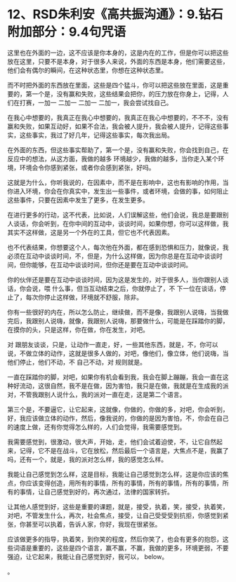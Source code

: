 # 12、RSD朱利安《高共振沟通》：9.钻石附加部分：9.4句咒语

这里也在外面的一边，这不应该是你本身的，这是内在的工作，但是你可以把这些放在这里，只要不是本身，对于很多人来说，外面的东西是本身，他们需要这些，他们会有偶尔的瞬间，在这种状态里，你想在这种状态里。

而不时把外面的东西放在里面，这些是四个猛斗，你可以把这些放在里面，这是重要的，第一个是，没有赢和失败，这些结果会把你，的压力放在你身上，记得，人们在打赛，一加一 二加一 二加一 二加一，我会尝试找自己。

在我心中想要的，我真正在我心中想要的，我真正在我心中想要的，不不不，没有赢和失败，如果互动好，如果不合法，我会被人提升，我会被人提升，记得这些事实，这些事实，我过了好几年，记得这些事实，每次我出局。

在外面的东西，但这些事实帮助了，第一个是，没有赢和失败，你会找到自己，在反应中的想法，从这方面，我做的越多 环境越少，我做的越多，当你走入某个环境，环境会令你感到紧张，或者你会感到紧张，好吗。

这就是为什么，你听我说的，在因素中，而不是在影响中，这也有影响的作用，当你进入环境，你会在你真实中，发生出一些事件，或者环境，会做的事，如何阻止这些事件，只要在因素中发生了更多，在发生更多。

在进行更多的行动，这不代表，比如说，人们误解这些，他们会说，我总是要跟别人谈话，你会听到，在你中间的互动中，谈谈时间，如果你想，你可以这样做，我其实不这样做，这是另一个外在的工具，但它也不代表因素。

也不代表结果，你想要这个人，每次他在外面，都在感到恐惧和压力，就像说，我必须在互动中谈谈时间，不，但是，为什么这样做，因为你总是在互动中谈谈时间，但你能够，在互动中谈谈时间，但你还是要在互动中谈谈时间。

你的伙伴还是要在互动中谈谈时间，因为这是发生的，对于很多人，当你跟别人谈话，你会说，喂 什么事，但当互动结束之后，你就停止了，不 下一位在谈话，停止了，每次你停止这样做，环境就不舒服，除非。

你有一些很好的内在，所以怎么防止，继续做，而不是像，我跟别人说嗨，当我做完后，我跟别人说嗨，就像，我跟别人说嗨，那要做什么，可能是在踩踏你的脚，在摸你的头，只是这样，你在做，你在发生，对吧。

对 跟朋友谈谈，只是，让动作一直走，好，一些其他东西，就是，不，你可以说，不做立体的动作，这就是很多人做的，对吧，像他们，像立体，他们说嗨，当他们停止，他们不动，不 自己不动，对 规则就是。

一直在踩踏你的脚，对吧，如果你有机会看到我，我会在脚上蹦蹦，我会一直在这种好流动，这很自然，我不是在做，因为害怕，我只是在做，我就是在生成我的派对，不管我跟别人说什么，我的派对一直在走，这是第二个语言。

第三个是，不要逼它，让它起来，这就像，你做的，你做的多，对吧，你会听到，好，我应该做立体的动作，然后，像我说的，你做的是因为害怕，不，你会在自己的速度上做，还有你觉得怎么样的，人们会觉得，我需要感觉到。

我需要感觉到，很激动，很大声，开始，走，他们会试着迫使，不，让它自然起来，记得，它不是在战斗，它在放松，然后最后一个语言是，大焦点不是，我赢了吗，还有一个，就是，我的派对怎么样，我的感觉怎么样。

我能让自己感觉到怎么样，这是目标，我能让自己感觉到怎么样，这是你应该的焦点，你应该变得创造，用所有的事情，所有的事情，所有的事情，所有的事情，所有的事情，让自己感觉到好的，再次通过，法律的国家转折。

让其他人感觉到好，这些是重要的课题，就是，接受，执着，笑，接受，执着笑，对吧，不管发生什么，再次，社会焦点，接受，让自己受受受到抗拒，你感觉到紧张，你甚至可以执着，告诉人家，你好，我现在很紧张。

应该做更多的指导，执着笑，到你笑的程度，然后你笑了，也会有更多的抱怨，这些词语是重要的，这些是四个语言，赢不赢，不赢，我做的更多，环境更弱，不要强迫，让它起来，我能让自己感觉到好，我可以， below。

。